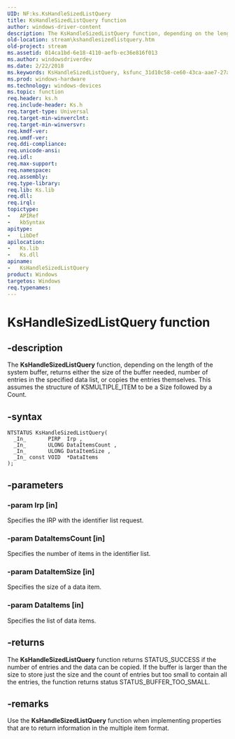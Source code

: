 ```yaml
---
UID: NF:ks.KsHandleSizedListQuery
title: KsHandleSizedListQuery function
author: windows-driver-content
description: The KsHandleSizedListQuery function, depending on the length of the system buffer, returns either the size of the buffer needed, number of entries in the specified data list, or copies the entries themselves.
old-location: stream\kshandlesizedlistquery.htm
old-project: stream
ms.assetid: 014ca1bd-6e18-4110-aefb-ec36e816f013
ms.author: windowsdriverdev
ms.date: 2/22/2018
ms.keywords: KsHandleSizedListQuery, ksfunc_31d10c58-ce60-43ca-aae7-27a0bd83d2e2.xml, KsHandleSizedListQuery function [Streaming Media Devices], ks/KsHandleSizedListQuery, stream.kshandlesizedlistquery
ms.prod: windows-hardware
ms.technology: windows-devices
ms.topic: function
req.header: ks.h
req.include-header: Ks.h
req.target-type: Universal
req.target-min-winverclnt: 
req.target-min-winversvr: 
req.kmdf-ver: 
req.umdf-ver: 
req.ddi-compliance: 
req.unicode-ansi: 
req.idl: 
req.max-support: 
req.namespace: 
req.assembly: 
req.type-library: 
req.lib: Ks.lib
req.dll: 
req.irql: 
topictype:
-	APIRef
-	kbSyntax
apitype:
-	LibDef
apilocation:
-	Ks.lib
-	Ks.dll
apiname:
-	KsHandleSizedListQuery
product: Windows
targetos: Windows
req.typenames: 
---
```


# KsHandleSizedListQuery function


## -description


The <b>KsHandleSizedListQuery</b> function, depending on the length of the system buffer, returns either the size of the buffer needed, number of entries in the specified data list, or copies the entries themselves. This assumes the structure of KSMULTIPLE_ITEM to be a Size followed by a Count.


## -syntax


````
NTSTATUS KsHandleSizedListQuery(
  _In_       PIRP  Irp ,
  _In_       ULONG DataItemsCount ,
  _In_       ULONG DataItemSize ,
  _In_ const VOID  *DataItems 
);
````


## -parameters




### -param Irp [in]

Specifies the IRP with the identifier list request.


### -param DataItemsCount [in]

Specifies the number of items in the identifier list.


### -param DataItemSize [in]

Specifies the size of a data item.


### -param DataItems [in]

Specifies the list of data items.


## -returns



The <b>KsHandleSizedListQuery</b> function returns STATUS_SUCCESS if the number of entries and the data can be copied. If the buffer is larger than the size to store just the size and the count of entries but too small to contain all the entries, the function returns status STATUS_BUFFER_TOO_SMALL.




## -remarks



Use the <b>KsHandleSizedListQuery</b> function when implementing properties that are to return information in the multiple item format.



